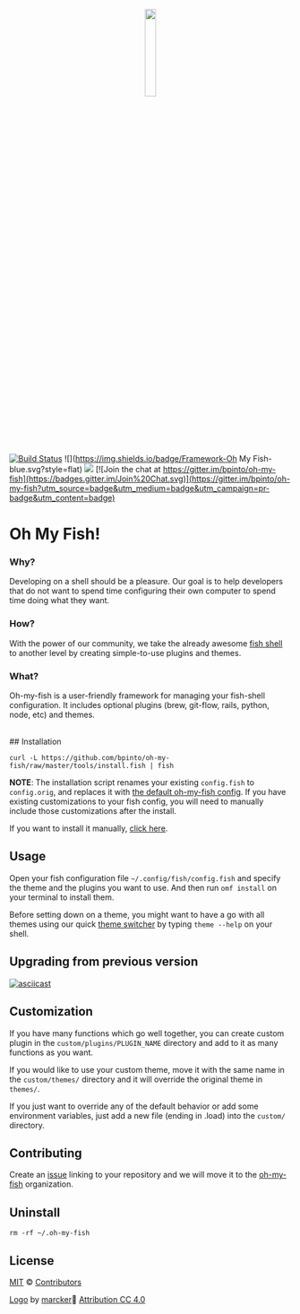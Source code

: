 <p align="center">
<a href="https://github.com/bpinto/oh-my-fish">
<img width=20% src="https://cloud.githubusercontent.com/assets/958723/6883431/9beb62b0-d58b-11e4-902c-2f716859a7ad.png">
</a>
</p>

<a name="omf"></a>

[![Build Status](https://travis-ci.org/oh-my-fish/oh-my-fish.svg?branch=master)](https://travis-ci.org/bpinto/oh-my-fish) ![](https://img.shields.io/badge/Framework-Oh My Fish-blue.svg?style=flat) ![](https://img.shields.io/cocoapods/l/AFNetworking.svg) [![Join the chat at https://gitter.im/bpinto/oh-my-fish](https://badges.gitter.im/Join%20Chat.svg)](https://gitter.im/bpinto/oh-my-fish?utm_source=badge&utm_medium=badge&utm_campaign=pr-badge&utm_content=badge)


# Oh My Fish!

### Why?
  Developing on a shell should be a pleasure. Our goal is to help developers that do not want to spend time configuring their own computer to spend time doing what they want.

### How?
  With the power of our community, we take the already awesome [fish shell][fish] to another level by creating simple-to-use plugins and themes.

[fish]: http://fishshell.com/

### What?
  Oh-my-fish is a user-friendly framework for managing your fish-shell configuration. It includes optional plugins (brew, git-flow, rails, python, node, etc) and themes.

<br>
## Installation

```fish
curl -L https://github.com/bpinto/oh-my-fish/raw/master/tools/install.fish | fish
```

**NOTE**: The installation script renames your existing `config.fish` to `config.orig`, and replaces it with [the default oh-my-fish config](https://github.com/bpinto/oh-my-fish/blob/master/templates/config.fish). If you have existing customizations to your fish config, you will need to manually include those customizations after the install.

If you want to install it manually, [click here](https://github.com/bpinto/oh-my-fish/wiki/Manual-Installation).

## Usage

Open your fish configuration file `~/.config/fish/config.fish` and specify the theme and the plugins you want to use. And then run `omf install` on your terminal to install them.

Before setting down on a theme, you might want to have a go with all themes using our quick [theme switcher](https://github.com/bpinto/oh-my-fish/blob/master/plugins/theme/README.md) by typing `theme --help` on your shell.

## Upgrading from previous version

[![asciicast](https://asciinema.org/a/20802.png)](https://asciinema.org/a/20802)

## Customization

If you have many functions which go well together, you can create custom plugin in the `custom/plugins/PLUGIN_NAME` directory and add to it as many functions as you want.

If you would like to use your custom theme, move it with the same name in the `custom/themes/` directory and it will override the original theme in `themes/`.

If you just want to override any of the default behavior or add some environment variables, just add a new file (ending in .load) into the `custom/` directory.

## Contributing

Create an [issue](https://github.com/bpinto/oh-my-fish/issues) linking to your repository and we will move it to the [oh-my-fish](https://github.com/oh-my-fish) organization.

## Uninstall

    rm -rf ~/.oh-my-fish
    
## License

[MIT](http://mit-license.org) © [Contributors](https://github.com/bpinto/oh-my-fish/graphs/contributors)

[Logo](https://cloud.githubusercontent.com/assets/958723/6847746/8d1b95b0-d3a7-11e4-866a-6bdc1eea0fe6.png) by [marcker](https://github.com/marcker):small_blue_diamond: [Attribution CC 4.0](http://creativecommons.org/licenses/by/4.0/)

